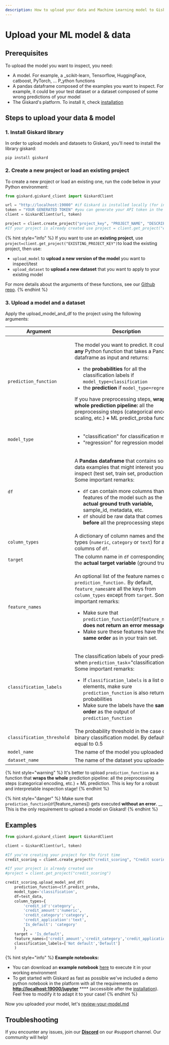 ```yaml
---
description: How to upload your data and Machine Learning model to Giskard using Python
---
```


# Upload your ML model & data

## Prerequisites

To upload the model you want to inspect, you need:

* A model. For example, a _scikit-learn, Tensorflow, HuggingFace, catboost, PyTorch, ... P_ython functions
* A pandas dataframe composed of the examples you want to inspect. For example, it could be your test dataset or a dataset composed of some wrong predictions of your model
* The Giskard's platform. To install it, check [installation](../installation/ "mention")

## Steps to upload your data & model

### 1. Install Giskard library

In order to upload models and datasets to Giskard, you'll need to install the library giskard:

```shell
pip install giskard
```

### 2. Create a new project or load an existing project

To create a new project or load an existing one, run the code below in your Python environment:

```python
from giskard.giskard_client import GiskardClient

url = "http://localhost:19000" #if Giskard is installed locally (for installation, see: https://docs.giskard.ai/start/guides/installation) 
token = "YOUR GENERATED TOKEN" #you can generate your API token in the Admin tab of the Giskard application (for installation, see: https://docs.giskard.ai/start/guides/installation) 
client = GiskardClient(url, token)

project = client.create_project("project_key", "PROJECT_NAME", "DESCRIPTION") #Choose the arguments you want. But "project_key" should be unique and in lower case
#If your project is already created use project = client.get_project("existing_project_key")
```

{% hint style="info" %}
If you want to use an **existing project**, use `project=client.get_project("EXISTING_PROJECT_KEY")`to load the existing project, then use:

* `upload_model` to **upload a new version of the model** you want to inspect/test
* `upload_dataset` to **upload a new dataset** that you want to apply to your existing model

For more details about the arguments of these functions, see our [Github repo](https://github.com/Giskard-AI/giskard-client/blob/main/giskard/project.py).
{% endhint %}

### 3. Upload a model and a dataset

Apply the upload\_model\_and\_df to the project using the following arguments:

| Argument                   | Description                                                                                                                                                                                                                                                                                                                                                                                                                                                                                                                                                           | Type                                                                    |
| -------------------------- | --------------------------------------------------------------------------------------------------------------------------------------------------------------------------------------------------------------------------------------------------------------------------------------------------------------------------------------------------------------------------------------------------------------------------------------------------------------------------------------------------------------------------------------------------------------------- | ----------------------------------------------------------------------- |
| `prediction_function`      | <p>The model you want to predict. It could be <strong>any</strong> Python function that takes a Pandas dataframe as input and returns:</p><ul><li>the  <strong>probabilities</strong> for all the classification labels if <code>model_type=classification</code></li><li>the <strong>prediction</strong> if <code>model_type=regression</code></li></ul><p>If you have preprocessing steps, <strong>wrap the whole prediction pipeline:</strong> all the preprocessing steps (categorical encoding, scaling, etc.) <strong>+</strong> ML predict_proba function.</p> | <p>Callable[</p><p>[pd.DataFrame], Iterable[Union[str, float, int]]</p> |
| `model_type`               | <ul><li>"classification" for classification model</li><li>"regression" for regression model</li></ul>                                                                                                                                                                                                                                                                                                                                                                                                                                                                 | str                                                                     |
| `df`                       | <p>A <strong>Pandas dataframe</strong> that contains some data examples that might interest you to inspect (test set, train set, production data). Some important remarks:</p><ul><li><code>df</code> can contain more columns than the features of the model such as the <strong>actual ground truth variable,</strong> sample_id, metadata, etc. <strong></strong> </li><li><code>df</code> should be raw data that comes <strong>before</strong> all the preprocessing steps</li></ul>                                                                             | Pandas dataframe                                                        |
| `column_types`             | A dictionary of column names and their types (`numeric`, `category` or `text`) for all columns of `df`.                                                                                                                                                                                                                                                                                                                                                                                                                                                               | Dict\[str, str]                                                         |
| `target`                   | The column name in `df` corresponding to the **actual target variable** (ground truth).                                                                                                                                                                                                                                                                                                                                                                                                                                                                               | str                                                                     |
| `feature_names`            | <p>An optional list of the feature names of <code>prediction_function.</code> By default, <code>feature_names</code>are all the keys from <code>column_types</code> except from <code>target</code>. Some important remarks:</p><ul><li>Make sure that <code>prediction_function</code>(<code>df</code>[<code>feature_names</code>]) <strong>does not return an error message</strong></li><li>Make sure these features have the <strong>same order</strong> as in your train set.</li></ul>                                                                          | Optional\[\[List\[str]]                                                 |
| `classification_labels`    | <p>The classification labels of your prediction when <code>prediction_task</code>="classification". Some important remarks:</p><ul><li>If <code>classification_labels</code> <em></em> is a list of <strong>n</strong> elements, make sure <code>prediction_function</code> is also returning <strong>n</strong> probabilities</li><li>Make sure the labels have the <strong>same order</strong> as the output of <code>prediction_function</code></li></ul>                                                                                                          | Optional\[List\[str]] = None                                            |
| `classification_threshold` | The probability threshold in the case of a binary classification model. By default, it's equal to 0.5                                                                                                                                                                                                                                                                                                                                                                                                                                                                 | Optional\[float] = 0.5                                                  |
| `model_name`               | The name of the model you uploaded                                                                                                                                                                                                                                                                                                                                                                                                                                                                                                                                    | Optional\[str]                                                          |
| `dataset_name`             | The name of the dataset you uploaded                                                                                                                                                                                                                                                                                                                                                                                                                                                                                                                                  | Optional\[str]                                                          |

{% hint style="warning" %}
It's better to upload `prediction_function` as a function that **wraps the whole** prediction pipeline: all the preprocessing steps (categorical encoding, etc.) + ML prediction. This is key for a robust and interpretable inspection stage!
{% endhint %}

{% hint style="danger" %}
Make sure that `prediction_function`(`df`\[feature\_names]) gets executed **without an error**. __ This is the only requirement to upload a model on Giskard!
{% endhint %}

## Examples

```python
from giskard.giskard_client import GiskardClient

client = GiskardClient(url, token)

#If you're creating your project for the first time
credit_scoring = client.create_project("credit_scoring", "Credit scoring project", "Predict the default probabilities of a credit demand")

#If your project is already created use 
#project = client.get_project("credit_scoring")

credit_scoring.upload_model_and_df(
    prediction_function=clf.predict_proba,
    model_type='classification',
    df=test_data,
    column_types={
        'credit_id':'category',
        'credit_amount':'numeric',
        'credit_category':'category',
        'credit_application':'text',
        'Is_default': 'category'
        },
    target = 'Is_default',
    feature_names=['credit_amount','credit_category','credit_application'],
    classification_labels=['Not default','Default']
    )
```

{% hint style="info" %}
**Example notebooks:**

* You can download an **example notebook** [here](https://github.com/Giskard-AI/giskard/tree/main/giskard-demo-notebook/notebook) to execute it in your working environment
* To get started with Giskard as fast as possible we've included a demo python notebook in the platform with all the requirements on [**http://localhost:19000/jupyter**](http://localhost:19000/jupyter) **** (accessible after the [installation](../installation/ "mention")). Feel free to modify it to adapt it to your case! &#x20;
{% endhint %}

Now you uploaded your model, let's [review-your-model.md](../review-your-model.md "mention")

## Troubleshooting[​](https://docs.airbyte.com/deploying-airbyte/on-aws-ec2#troubleshooting)

If you encounter any issues, join our [**Discord**](https://discord.gg/fkv7CAr3FE) on our #support channel. Our community will help!&#x20;
